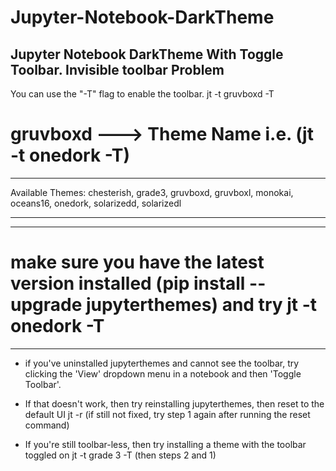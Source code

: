 # Jupyter-Notebook-DarkTheme
Jupyter Notebook DarkTheme With Toggle Toolbar.   Invisible toolbar Problem
----------------------------------------------------

You can use the "-T" flag to enable the toolbar.
jt -t gruvboxd -T

# gruvboxd ---> Theme Name i.e. (jt -t onedork -T)
______________
Available Themes:
   chesterish,
   grade3,
   gruvboxd,
   gruvboxl,
   monokai,
   oceans16,
   onedork,
   solarizedd,
   solarizedl
 ______________
 ------------------------------------------------
# make sure you have the latest version installed (pip install --upgrade jupyterthemes) and try jt -t onedork -T
 ------------------------------------------------
 
* if you've uninstalled jupyterthemes and cannot see the toolbar, try clicking the 'View' dropdown menu in a notebook and then 'Toggle Toolbar'.

* If that doesn't work, then try reinstalling jupyterthemes, then reset to the default UI
jt -r (if still not fixed, try step 1 again after running the reset command)

* If you're still toolbar-less, then try installing a theme with the toolbar toggled on jt -t grade 3 -T (then steps 2 and 1)
